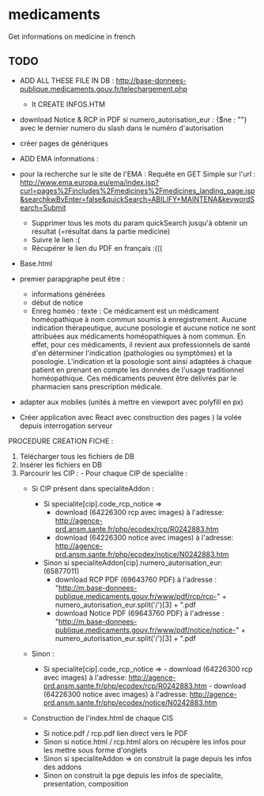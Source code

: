 # medicaments
Get informations on medicine in french

## TODO
- ADD ALL THESE FILE IN DB : http://base-donnees-publique.medicaments.gouv.fr/telechargement.php
  - It CREATE INFOS.HTM
- download Notice & RCP in PDF si numero_autorisation_eur : {$ne : ""} avec le dernier numero du slash dans le numéro d'autorisation
- créer pages de génériques
- ADD EMA informations :
 - pour la recherche sur le site de l'EMA :
    Requête en GET Simple sur l'url : http://www.ema.europa.eu/ema/index.jsp?curl=pages%2Fincludes%2Fmedicines%2Fmedicines_landing_page.jsp&searchkwByEnter=false&quickSearch=ABILIFY+MAINTENA&keywordSearch=Submit
    - Supprimer tous les mots du param quickSearch jusqu'à obtenir un résultat (=résultat dans la partie medicine)
    - Suivre le lien :(
    - Récupérer le lien du PDF en français :(((

- Base.html
 - premier parapgraphe peut être :
    - informations générées
    - début de notice
    - Enreg homéo : texte : Ce médicament est un médicament homéopathique à nom commun soumis à enregistrement. Aucune indication thérapeutique, aucune posologie et aucune notice ne sont attribuées aux médicaments homéopathiques à nom commun. En effet, pour ces médicaments, il revient aux professionnels de santé d'en déterminer l'indication (pathologies ou symptômes) et la posologie. L'indication et la posologie sont ainsi adaptées à chaque patient en prenant en compte les données de l'usage traditionnel homéopathique. Ces médicaments peuvent être délivrés par le pharmacien sans prescription médicale.

 - adapter aux mobiles (unités à mettre en viewport avec polyfill en px)

 - Créer application avec React avec construction des pages ) la volée depuis interrogation serveur

 PROCEDURE CREATION FICHE :
  1. Télécharger tous les fichiers de DB
  2. Insérer les fichiers en DB
  3. Parcourir les CIP :
    - Pour chaque CIP de specialite :
        - Si CIP présent dans specialiteAddon :
            - Si specialite[cip].code_rcp_notice =>
                - download (64226300 rcp avec images) à l'adresse: http://agence-prd.ansm.sante.fr/php/ecodex/rcp/R0242883.htm
                - download (64226300 notice avec images) à l'adresse: http://agence-prd.ansm.sante.fr/php/ecodex/notice/N0242883.htm
            - Sinon si specialiteAddon[cip].numero_autorisation_eur: (65877011)
                - download RCP PDF (69643760 PDF) à l'adresse : "http://m.base-donnees-publique.medicaments.gouv.fr/www/pdf/rcp/rcp-" + numero_autorisation_eur.split('/')[3] + ".pdf
                - download Notice PDF (69643760 PDF) à l'adresse : "http://m.base-donnees-publique.medicaments.gouv.fr/www/pdf/notice/notice-" + numero_autorisation_eur.split('/')[3] + ".pdf

        - Sinon :
            - Si specialite[cip].code_rcp_notice =>
                  - download (64226300 rcp avec images) à l'adresse: http://agence-prd.ansm.sante.fr/php/ecodex/rcp/R0242883.htm
                  - download (64226300 notice avec images) à l'adresse: http://agence-prd.ansm.sante.fr/php/ecodex/notice/N0242883.htm

        - Construction de l'index.html de chaque CIS
            - Si notice.pdf / rcp.pdf lien direct vers le PDF
            - Sinon si notice.html / rcp.html alors on récupère les infos pour les mettre sous forme d'onglets
            - Sinon si specialiteAddon => on construit la page depuis les infos des addons
            - Sinon on construit la pge depuis les infos de specialite, presentation, composition




